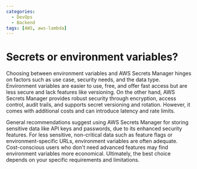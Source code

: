 ```yaml
---
categories:
  - DevOps
  - Backend
tags: [AWS, aws-lambda]
---
```


# Secrets or environment variables?

Choosing between environment variables and AWS Secrets Manager hinges on factors such as use case, security needs, and the data type. Environment variables are easier to use, free, and offer fast access but are less secure and lack features like versioning. On the other hand, AWS Secrets Manager provides robust security through encryption, access control, audit trails, and supports secret versioning and rotation. However, it comes with additional costs and can introduce latency and rate limits.

General recommendations suggest using AWS Secrets Manager for storing sensitive data like API keys and passwords, due to its enhanced security features. For less sensitive, non-critical data such as feature flags or environment-specific URLs, environment variables are often adequate. Cost-conscious users who don't need advanced features may find environment variables more economical. Ultimately, the best choice depends on your specific requirements and limitations.
